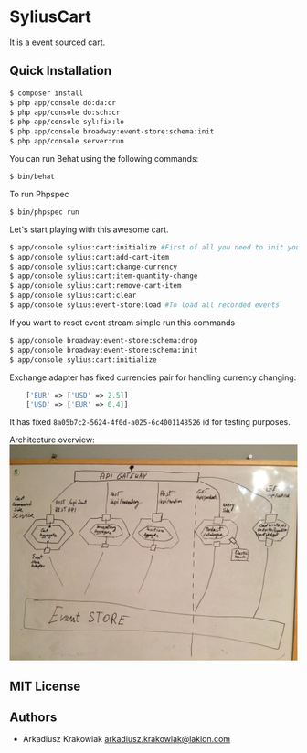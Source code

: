 # SyliusCart

It is a event sourced cart.

Quick Installation
------------------

```bash
$ composer install
$ php app/console do:da:cr
$ php app/console do:sch:cr
$ php app/console syl:fix:lo
$ php app/console broadway:event-store:schema:init
$ php app/console server:run
```

You can run Behat using the following commands:

```bash
$ bin/behat
```

To run Phpspec

```bash
$ bin/phpspec run
```

Let's start playing with this awesome cart.
```bash
$ app/console sylius:cart:initialize #First of all you need to init your cart to get cart id
$ app/console sylius:cart:add-cart-item
$ app/console sylius:cart:change-currency
$ app/console sylius:cart:item-quantity-change
$ app/console sylius:cart:remove-cart-item
$ app/console sylius:cart:clear
$ app/console sylius:event-store:load #To load all recorded events
```

If you want to reset event stream simple run this commands
```bash
$ app/console broadway:event-store:schema:drop
$ app/console broadway:event-store:schema:init
$ app/console sylius:cart:initialize
```

Exchange adapter has fixed currencies pair for handling currency changing:
```php
    ['EUR' => ['USD' => 2.5]]
    ['USD' => ['EUR' => 0.4]]
```

It has fixed `8a05b7c2-5624-4f0d-a025-6c4001148526` id for testing purposes.

Architecture overview:
![alt tag](https://github.com/Arminek/Cart/raw/master/Architecture.jpg)


MIT License
-----------

Authors
-------

 - Arkadiusz Krakowiak arkadiusz.krakowiak@lakion.com
